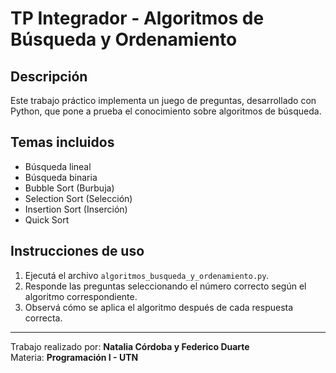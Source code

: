 # TP Integrador - Algoritmos de Búsqueda y Ordenamiento

## Descripción
Este trabajo práctico implementa un juego de preguntas, desarrollado con Python, que pone a prueba el conocimiento sobre algoritmos de búsqueda.

## Temas incluidos
- Búsqueda lineal
- Búsqueda binaria
- Bubble Sort (Burbuja)
- Selection Sort (Selección)
- Insertion Sort (Inserción)
- Quick Sort

## Instrucciones de uso
1. Ejecutá el archivo `algoritmos_busqueda_y_ordenamiento.py`.
2. Responde las preguntas seleccionando el número correcto según el algoritmo correspondiente.
3. Observá cómo se aplica el algoritmo después de cada respuesta correcta.

---

Trabajo realizado por: **Natalia Córdoba y Federico Duarte**  
Materia: **Programación I - UTN**

